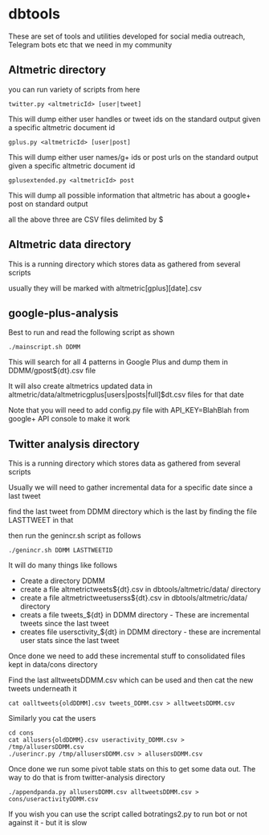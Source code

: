 # dbtools

These are set of tools and utilities developed for social media outreach, Telegram bots etc that we need in my community

## Altmetric directory

you can run variety of scripts from here

````
twitter.py <altmetricId> [user|tweet] 
````
This will dump either user handles or tweet ids on the standard output given a specific altmetric document id


````
gplus.py <altmetricId> [user|post] 
````
This will dump either user names/g+ ids or post urls on the standard output given a specific altmetric document id


````
gplusextended.py <altmetricId> post 
````
This will dump all possible information that altmetric has about a google+ post on standard output


all the above three are CSV files delimited by $


## Altmetric data directory

This is a running directory which stores data as gathered from several scripts 

usually they will be marked with altmetric[gplus][date].csv 

## google-plus-analysis

Best to run and read the following script as shown

````
./mainscript.sh DDMM 
````

This will search for all 4 patterns in Google Plus and dump them in DDMM/gpost${dt}.csv file 

It will also create altmetrics updated data in altmetric/data/altmetricgplus[users|posts|full]$dt.csv files for that date


Note that you will need to add config.py file with API_KEY=BlahBlah from google+ API console to make it work


## Twitter analysis directory

This is a running directory which stores data as gathered from several scripts

Usually we will need to gather incremental data for a specific date since a last tweet

find the last tweet from DDMM directory which is the last by finding the file LASTTWEET in that

then run the genincr.sh script as follows

````
./genincr.sh DDMM LASTTWEETID
````

It will do many things like follows
* Create a directory DDMM 
* create a file  altmetrictweets${dt}.csv in dbtools/altmetric/data/ directory
* create a file  altmetrictweetuserss${dt}.csv in dbtools/altmetric/data/ directory
* creats a file  tweets_${dt} in DDMM directory - These are incremental tweets since the last tweet
* creates  file  usersctivity_${dt} in DDMM directory - these are incremental user stats since the last tweet

Once done we need to add these incremental stuff to consolidated files kept in data/cons directory

Find the last alltweetsDDMM.csv which can be used and then cat the new tweets underneath it

````
cat oalltweets{oldDDMM].csv tweets_DDMM.csv > alltweetsDDMM.csv
````

Similarly you cat the users 

````
cd cons
cat allusers{oldDDMM}.csv useractivity_DDMM.csv > /tmp/allusersDDMM.csv
./userincr.py /tmp/allusersDDMM.csv > allusersDDMM.csv
````

Once done we run some pivot table stats on this to get some data out. The way to do that is from twitter-analysis directory

````
./appendpanda.py allusersDDMM.csv alltweetsDDMM.csv > cons/useractivityDDMM.csv
````

If you wish you can use the script called botratings2.py to run bot or not against it - but it is slow

